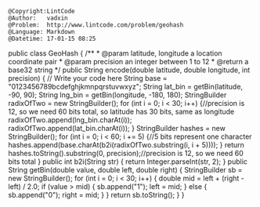 ```
@Copyright:LintCode
@Author:   vadxin
@Problem:  http://www.lintcode.com/problem/geohash
@Language: Markdown
@Datetime: 17-01-15 08:25
```

public class GeoHash {
    /**
     * @param latitude, longitude a location coordinate pair 
     * @param precision an integer between 1 to 12
     * @return a base32 string
     */
    public String encode(double latitude, double longitude, int precision) {
        // Write your code here
        String base = "0123456789bcdefghjkmnpqrstuvwxyz";
        String lat_bin = getBin(latitude, -90, 90);
        String lng_bin = getBin(longitude, -180, 180);
        StringBuilder radixOfTwo = new StringBuilder();
        for (int i = 0; i < 30; i++) {//precision is 12, so we need 60 bits total, so latitude has 30 bits, same as longitude
            radixOfTwo.append(lng_bin.charAt(i));
            radixOfTwo.append(lat_bin.charAt(i));
        }
        StringBuilder hashes = new StringBuilder();
        for (int i = 0; i < 60; i += 5) {//5 bits represent one character
            hashes.append(base.charAt(b2i(radixOfTwo.substring(i, i + 5))));
        }
        return hashes.toString().substring(0, precision);//precision is 12, so we need 60 bits total
    }
    public int b2i(String str) {
        return Integer.parseInt(str, 2);
    }
    public String getBin(double value, double left, double right) {
        StringBuilder sb = new StringBuilder();
        for (int i = 0; i < 30; i++) {
            double mid = left + (right - left) / 2.0;
            if (value > mid) {
                sb.append("1");
                left = mid;
            } else {
                sb.append("0");
                right = mid;
            }
        }
        return sb.toString();
    }
}